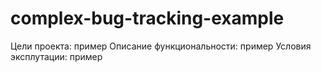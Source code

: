 # complex-bug-tracking-example
Цели проекта: пример
Описание функциональности: пример 
Условия эксплутации: пример
